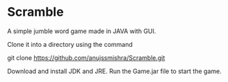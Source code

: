 # Scramble
A simple jumble word game made in JAVA with GUI.

Clone it into a directory using the command

git clone https://github.com/anujssmishra/Scramble.git

Download and install JDK and JRE.
Run the Game.jar file to start the game.
